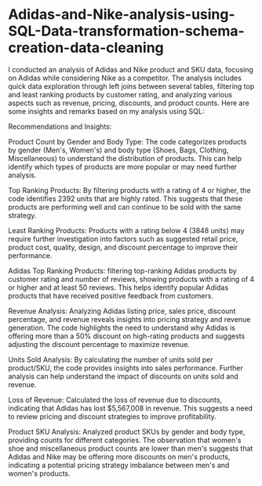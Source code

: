 # Adidas-and-Nike-analysis-using-SQL-Data-transformation-schema-creation-data-cleaning

I conducted an analysis of Adidas and Nike product and SKU data, focusing on Adidas while considering Nike as a competitor. The analysis includes quick data exploration through left joins between several tables, filtering top and least ranking products by customer rating, and analyzing various aspects such as revenue, pricing, discounts, and product counts. Here are some insights and remarks based on my analysis using SQL:

Recommendations and Insights:

Product Count by Gender and Body Type: The code categorizes products by gender (Men's, Women's) and body type (Shoes, Bags, Clothing, Miscellaneous) to understand the distribution of products. This can help identify which types of products are more popular or may need further analysis.

Top Ranking Products: By filtering products with a rating of 4 or higher, the code identifies 2392 units that are highly rated. This suggests that these products are performing well and can continue to be sold with the same strategy.

Least Ranking Products: Products with a rating below 4 (3848 units) may require further investigation into factors such as suggested retail price, product cost, quality, design, and discount percentage to improve their performance.

Adidas Top Ranking Products: filtering top-ranking Adidas products by customer rating and number of reviews, showing products with a rating of 4 or higher and at least 50 reviews. This helps identify popular Adidas products that have received positive feedback from customers.

Revenue Analysis: Analyzing Adidas listing price, sales price, discount percentage, and revenue reveals insights into pricing strategy and revenue generation. The code highlights the need to understand why Adidas is offering more than a 50% discount on high-rating products and suggests adjusting the discount percentage to maximize revenue.

Units Sold Analysis: By calculating the number of units sold per product/SKU, the code provides insights into sales performance. Further analysis can help understand the impact of discounts on units sold and revenue.

Loss of Revenue: Calculated the loss of revenue due to discounts, indicating that Adidas has lost $5,567,008 in revenue. This suggests a need to review pricing and discount strategies to improve profitability.

Product SKU Analysis: Analyzed product SKUs by gender and body type, providing counts for different categories. The observation that women's shoe and miscellaneous product counts are lower than men's suggests that Adidas and Nike may be offering more discounts on men's products, indicating a potential pricing strategy imbalance between men's and women's products.
